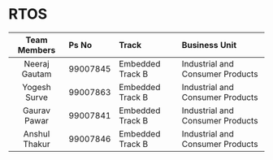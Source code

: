 # RTOS

| Team Members | Ps No | Track | Business Unit | 
|:----:|:---| :---- | :----- | 
|Neeraj Gautam|99007845| Embedded Track B | Industrial and Consumer Products |
|Yogesh Surve|99007863 | Embedded Track B | Industrial and Consumer Products | 
|Gaurav Pawar|99007841 | Embedded Track B | Industrial and Consumer Products |
|Anshul Thakur|99007846| Embedded Track B | Industrial and Consumer Products |
